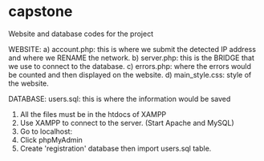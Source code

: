 # capstone
Website and database codes  for the project


WEBSITE: 
a) account.php: this is where we submit the detected IP address and where we RENAME the network.
b) server.php: this is the BRIDGE that we use to connect to the database.
c) errors.php: where the errors would be counted and then displayed on the website. 
d) main_style.css: style of the website.

DATABASE:
users.sql: this is where the information would be saved

1. All the files must be in the htdocs of XAMPP
2. Use XAMPP to connect to the server. (Start Apache and MySQL)
3. Go to localhost: <insert port number>
4. Click phpMyAdmin
5. Create 'registration' database then import users.sql table.
